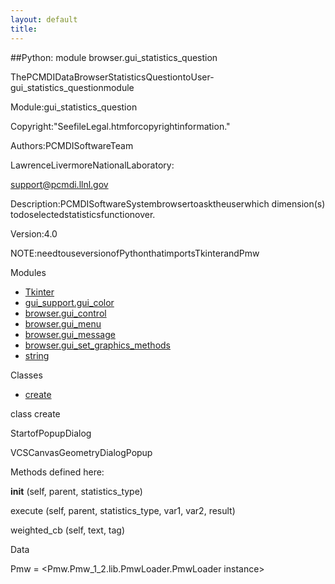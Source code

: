 ```yaml
---
layout: default
title:
---
```


##Python: module browser.gui_statistics_question

ThePCMDIDataBrowserStatisticsQuestiontoUser-gui_statistics_questionmodule  

Module:gui_statistics_question

Copyright:"SeefileLegal.htmforcopyrightinformation."

Authors:PCMDISoftwareTeam

LawrenceLivermoreNationalLaboratory:

support@pcmdi.llnl.gov

Description:PCMDISoftwareSystembrowsertoasktheuserwhich dimension(s) todoselectedstatisticsfunctionover.

Version:4.0

NOTE:needtouseversionofPythonthatimportsTkinterandPmw  

Modules 

* [Tkinter](Tkinter.html)  
* [gui_support.gui_color](gui_support.gui_color.html)  
* [browser.gui_control](browser.gui_control.html)  
* [browser.gui_menu](browser.gui_menu.html)  
* [browser.gui_message](browser.gui_message.html)  
* [browser.gui_set_graphics_methods](browser.gui_set_graphics_methods.html)  
* [string](string.html)  

Classes 

* [create](browser.gui_statistics_question.html)

class  create 

StartofPopupDialog  

VCSCanvasGeometryDialogPopup  

Methods defined here:  

__init__  (self, parent, statistics_type) 

execute  (self, parent, statistics_type, var1, var2, result) 

weighted_cb  (self, text, tag) 

Data 

Pmw  = <Pmw.Pmw_1_2.lib.PmwLoader.PmwLoader instance>
